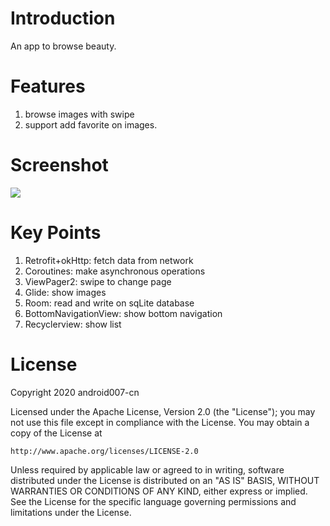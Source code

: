 # Introduction
An app to browse beauty.
# Features
1. browse images with swipe
2. support add favorite on images.
# Screenshot
![](https://upload-images.jianshu.io/upload_images/6169789-92f41919338116f9.gif?imageMogr2/auto-orient/strip)
# Key Points
1. Retrofit+okHttp: fetch data from network
2. Coroutines: make asynchronous operations
3. ViewPager2: swipe to change page
4. Glide: show images
5. Room: read and write on sqLite database
6. BottomNavigationView: show bottom navigation
7. Recyclerview: show list
# License
Copyright 2020 android007-cn

Licensed under the Apache License, Version 2.0 (the "License");
you may not use this file except in compliance with the License.
You may obtain a copy of the License at

    http://www.apache.org/licenses/LICENSE-2.0

Unless required by applicable law or agreed to in writing, software
distributed under the License is distributed on an "AS IS" BASIS,
WITHOUT WARRANTIES OR CONDITIONS OF ANY KIND, either express or implied.
See the License for the specific language governing permissions and
limitations under the License.